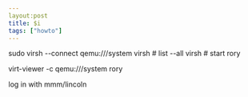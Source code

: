 ```yaml
---
layout:post
title: $i
tags: ["howto"]
---
```



sudo virsh --connect qemu:///system
    virsh # list --all
    virsh # start rory

virt-viewer -c qemu:///system rory


log in with mmm/lincoln


